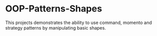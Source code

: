 # OOP-Patterns-Shapes
This projects demonstrates the ability to use command, momento and strategy patterns by manipulating basic shapes.
